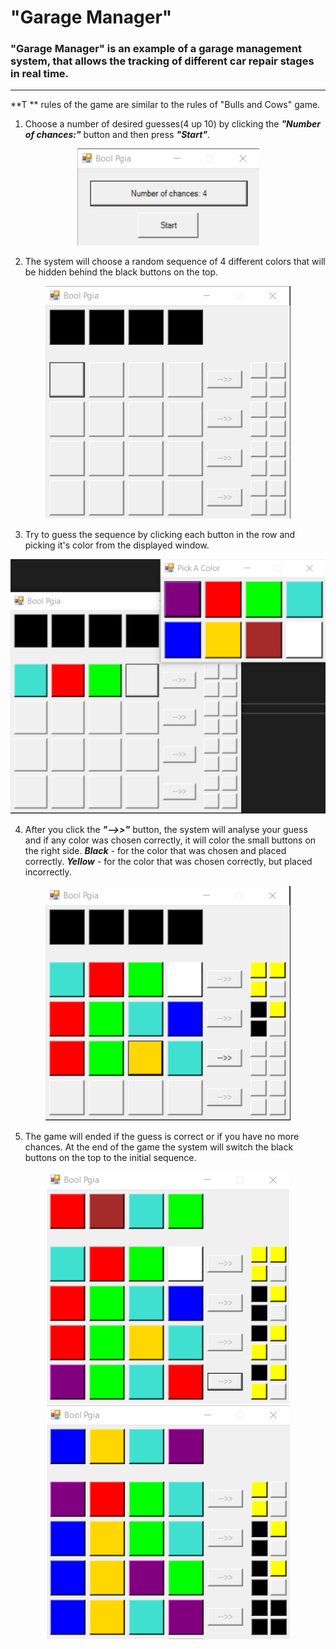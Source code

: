 # "Garage Manager"
### "Garage Manager" is an example of a garage management system, that allows the tracking of different car repair stages in real time.

--------------
**T **
rules of the game are similar to the rules of "Bulls and Cows" game.
1. Choose a number of desired  guesses(4 up 10) by clicking the ***"Number of chances:"*** button and then press ***"Start"***.
<p align="center">
  <img src="https://github.com/DimaKarpukhin/BoolPgia/blob/master/Screenshots/screen1.png"/>
</p>

2. The system will choose a random sequence of 4 different colors that will be hidden behind the black buttons on the top.
<p align="center">
  <img src="https://github.com/DimaKarpukhin/BoolPgia/blob/master/Screenshots/screen2.png"/>
</p>

3. Try to guess the sequence by clicking each button in the row and picking it's color from the displayed window.
<p align="center">
  <img src="https://github.com/DimaKarpukhin/BoolPgia/blob/master/Screenshots/screen3.png"/>
</p>

4. After you click  the ***"-->>"*** button, the system will analyse your guess and if any color was chosen correctly, it will color the small buttons on the right side. ***Black*** - for the color that was chosen and placed correctly. ***Yellow*** - for the color that was chosen correctly, but placed incorrectly.
<p align="center">
  <img src="https://github.com/DimaKarpukhin/BoolPgia/blob/master/Screenshots/screen4.png"/>
</p>

5. The game will ended if the guess is correct or if you have no more chances. At the end of the game the system will switch the black buttons on the top to the initial sequence.

<p align="center">
  <img src="https://github.com/DimaKarpukhin/BoolPgia/blob/master/Screenshots/screen5.png"/>
  <img src="https://github.com/DimaKarpukhin/BoolPgia/blob/master/Screenshots/screen6.png"/>
</p>
